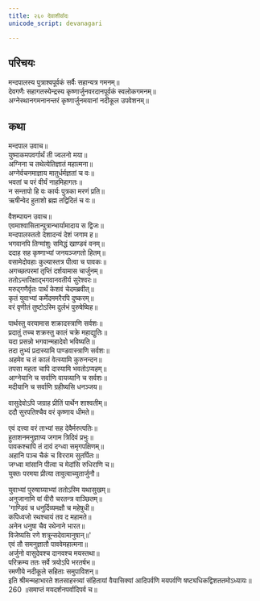 ```yaml
---
title: २६० देवाशीर्वादः
unicode_script: devanagari

---
```


## परिचयः

मन्दपालस्य पुत्राश्वपूर्वकं सर्वैः सहान्यत्र गमनम्॥  
देवगणैः सहागतस्येन्द्रस्य कृष्णार्जुनवरदानपूर्वकं स्वलोकगमनम्॥  
अग्नेस्थानगमनानन्तरं कृष्णार्जुनमयानां नदीकूल उपवेशनम्॥  

## कथा

मन्दपाल उवाच॥  
युष्माकमपवर्गार्थं ती ज्वलनो मया॥  
अग्निना च तथेत्येतिज्ञातं महात्मना॥  
अग्नेर्वचनमाज्ञाय मातुर्धर्मज्ञतां च वः॥  
भवतां च परं वीर्यं नाहमिहागतः॥  
न सन्तापो हि वः कार्यः पुत्रका मरणं प्रति॥  
ऋषीन्वेद हुताशो ब्रह्म तद्विदितं च वः॥  

वैशम्पायन उवाच॥  
एवमाश्वासितान्पुत्रान्भार्यामादाय स द्विजः॥  
मन्दपालस्ततो देशादन्यं देशं जगाम ह॥  
भगवानपि तिग्मांशुः समिद्धं खाण्डवं वनम्॥  
ददाह सह कृष्णाभ्यां जनयञ्जगतो हितम्॥  
वसामेदोवहाः कुल्यास्तत्र पीत्वा च पावकः॥  
अगच्छत्परमां तृप्तिं दर्शयामास चार्जुनम्॥  
ततोऽन्तरिक्षाद्भगवानवतीर्य सुरेश्वरः॥  
मरुद्गणैर्वृतः पार्थं केशवं चेदमब्रवीत्॥  
कृतं युवाभ्यां कर्मेदममरैरपि दुष्करम्॥  
वरं वृणीतं तुष्टोऽस्मि दुर्लभं पुरुषेष्विह॥  

पार्थस्तु वरयामास शक्रादस्त्राणि सर्वशः॥  
प्रदातुं तच्च शक्रस्तु कालं चक्रे महाद्युतिः॥  
यदा प्रसन्नो भगवान्महादेवो भविष्यति॥  
तदा तुभ्यं प्रदास्यामि पाण्डवास्त्राणि सर्वशः॥  
अहमेव च तं कालं वेत्स्यामि कुरुनन्दन॥  
तपसा महता चापि दास्यामि भवतोऽप्यहम्॥  
आग्नेयानि च सर्वाणि वायव्यानि च सर्वशः॥  
मदीयानि च सर्वाणि ग्रहीष्यसि धनञ्जय॥  

वासुदेवोऽपि जग्राह प्रीतिं पार्थेन शाश्वतीम्॥  
ददौ सुरपतिश्चैव वरं कृष्णाय धीमते॥  

एवं दत्त्वा वरं ताभ्यां सह देवैर्मरुत्पतिः॥  
हुताशनमनुज्ञाप्य जगाम त्रिदिवं प्रभुः॥  
पावकश्चापि तं दावं दग्ध्वा समृगपक्षिणम्॥  
अहानि पञ्च चैकं च विरराम सुतर्पितः॥    
जग्ध्वा मांसानि पीत्वा च मेदांसि रुधिराणि च॥  
युक्तः परमया प्रीत्या तावुत्वाच्युतार्जुनौ॥  

युवाभ्यां पुरुषाग्र्याभ्यां ततोऽस्मि यथासुखम्॥  
अनुजानामि वां वीरौ चरतन्त्र वाञ्छितम्॥  
'गाण्डिवं च धनुर्दिव्यमक्षौ च महेषुधी॥  
कपिध्वजो रथश्चायं तव द महामते॥  
अनेन धनुषा चैव रथेनाने भारत॥  
विजेष्यसि रणे शत्रून्सदेवामानुषान्॥'  
एवं तौ समनुज्ञातौ पाववेमहात्मना॥  
अर्जुनो वासुदेवश्च दानवश्च मयस्तथा॥  
परिक्रम्य ततः सर्वे त्रयोऽपि भरतर्षभ॥  
रमणीये नदीकूले सहिताः समुपाविशन्॥  
इति श्रीमन्महाभारते शतसाहस्त्र्यां संहितायां वैयासिक्यां आदिपर्वणि मयपर्वणि षष्ट्यधिकद्विशततमोऽध्यायः॥  
260 ॥समाप्तं मयदर्शनपर्वादिपर्व च॥  
